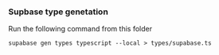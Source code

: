 ### Supbase type genetation

Run the following command from this folder

```
supabase gen types typescript --local > types/supabase.ts
```
